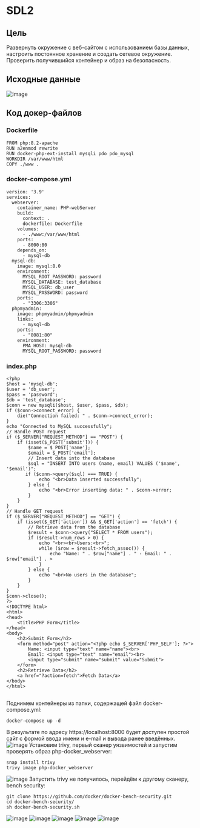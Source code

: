 # SDL2
## Цель
Развернуть окружение с веб-сайтом с использованием базы данных, настроить постоянное хранение и создать сетевое окружение. Проверить получившийся контейнер и образ на безопасность.
## Исходные данные
![image](https://github.com/Din0saur0s/SDL2/assets/70744702/990c0fde-9f85-4776-bf00-d00bbe875abc)
## Код докер-файлов
### Dockerfile
```{r}
FROM php:8.2-apache
RUN a2enmod rewrite
RUN docker-php-ext-install mysqli pdo pdo_mysql
WORKDIR /var/www/html
COPY ./www .
```
### docker-compose.yml
```{r}
version: '3.9'
services:
  webserver:
    container_name: PHP-webServer
    build:
      context: .
      dockerfile: Dockerfile
    volumes:
      - ./www:/var/www/html
    ports:
      - 8000:80
    depends_on:
      - mysql-db
  mysql-db:
    image: mysql:8.0
    environment:
      MYSQL_ROOT_PASSWORD: password
      MYSQL_DATABASE: test_database
      MYSQL_USER: db_user
      MYSQL_PASSWORD: password
    ports:
      - "3306:3306"
  phpmyadmin:
    image: phpmyadmin/phpmyadmin
    links:
      - mysql-db
    ports:
      - "8081:80"
    environment:
      PMA_HOST: mysql-db
      MYSQL_ROOT_PASSWORD: password
```
### index.php
```{r}
<?php
$host = 'mysql-db';
$user = 'db_user';
$pass = 'password';
$db = 'test_database';
$conn = new mysqli($host, $user, $pass, $db);
if ($conn->connect_error) {
    die("Connection failed: " . $conn->connect_error);
}
echo "Connected to MySQL successfully";
// Handle POST request
if ($_SERVER["REQUEST_METHOD"] == "POST") {
    if (isset($_POST['submit'])) {
        $name = $_POST['name'];
        $email = $_POST['email'];
        // Insert data into the database
        $sql = "INSERT INTO users (name, email) VALUES ('$name', '$email')";
       if ($conn->query($sql) === TRUE) {
            echo "<br>Data inserted successfully";
        } else {
            echo "<br>Error inserting data: " . $conn->error;
        }
    }
}
// Handle GET request
if ($_SERVER["REQUEST_METHOD"] == "GET") {
    if (isset($_GET['action']) && $_GET['action'] == 'fetch') {
        // Retrieve data from the database
        $result = $conn->query("SELECT * FROM users");
        if ($result->num_rows > 0) {
            echo "<br><br>Users:<br>";
            while ($row = $result->fetch_assoc()) {
                echo "Name: " . $row["name"] . " - Email: " . $row["email"] . >
            }
        } else {
            echo "<br>No users in the database";
        }
    }
}
$conn->close();
?>
<!DOCTYPE html>
<html>
<head>
    <title>PHP Form</title>
</head>
<body>
    <h2>Submit Form</h2>
    <form method="post" action="<?php echo $_SERVER['PHP_SELF']; ?>">
        Name: <input type="text" name="name"><br>
        Email: <input type="text" name="email"><br>
        <input type="submit" name="submit" value="Submit">
    </form>
    <h2>Retrieve Data</h2>
    <a href="?action=fetch">Fetch Data</a>
</body>
</html>
```
##
Поднимем контейнеры из папки, содержащей файл docker-compose.yml:
```{r}
docker-compose up -d
```
В результате по адресу https://localhost:8000 будет доступен простой сайт с формой ввода имени и e-mail и вывода ранее введённых.
![image](https://github.com/Din0saur0s/SDL2/assets/70744702/2ec351e3-ba28-483d-a751-f665e660c07a)
Установим trivy, первый сканер уязвимостей и запустим проверять образ php-docker_webserver:
```{r}
snap install trivy
trivy image php-docker_webserver
```
![image](https://github.com/Din0saur0s/SDL2/assets/70744702/95785221-c3a1-484c-8d4a-3086be58d74a)
Запустить trivy не получилось, перейдём к другому сканеру, bench security:
```{r}
git clone https://github.com/docker/docker-bench-security.git
cd docker-bench-security/
sh docker-bench-security.sh
```
![image](https://github.com/Din0saur0s/SDL2/assets/70744702/a1cebed5-c124-4aa3-9c33-0304dd7a967f)
![image](https://github.com/Din0saur0s/SDL2/assets/70744702/e3ac3a13-c73e-4f80-868a-dc22555a7438)
![image](https://github.com/Din0saur0s/SDL2/assets/70744702/d460f609-a352-4fa4-ac4e-2e966aad9b31)
![image](https://github.com/Din0saur0s/SDL2/assets/70744702/0493e76b-528a-4dc6-9aef-282f8d0c1e13)
![image](https://github.com/Din0saur0s/SDL2/assets/70744702/c0e11fc4-d574-460d-8f6a-672f2a495cbe)




